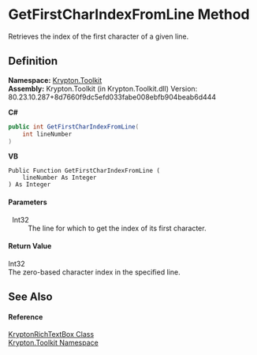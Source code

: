 # GetFirstCharIndexFromLine Method


Retrieves the index of the first character of a given line.



## Definition
**Namespace:** <a href="79d2eac2-21f4-54ff-7552-b20c33c30600.md">Krypton.Toolkit</a>  
**Assembly:** Krypton.Toolkit (in Krypton.Toolkit.dll) Version: 80.23.10.287+8d7660f9dc5efd033fabe008ebfb904beab6d444

**C#**
``` C#
public int GetFirstCharIndexFromLine(
	int lineNumber
)
```
**VB**
``` VB
Public Function GetFirstCharIndexFromLine ( 
	lineNumber As Integer
) As Integer
```



#### Parameters
<dl><dt>  Int32</dt><dd>The line for which to get the index of its first character.</dd></dl>

#### Return Value
Int32  
The zero-based character index in the specified line.

## See Also


#### Reference
<a href="d103592f-1fd8-ac7d-2a60-d967f7d4d149.md">KryptonRichTextBox Class</a>  
<a href="79d2eac2-21f4-54ff-7552-b20c33c30600.md">Krypton.Toolkit Namespace</a>  
